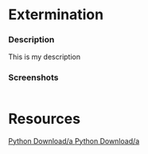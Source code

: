 <h1>Extermination</h1>

<h3>Description</h3>

<p>
 This is my description
 <p>

<h3>Screenshots</h3>
<img src=" " width="200px">

<h1>Resources</h1>
<a href="https://www.python.org/downloads/"> Python Download/a
<a href="http://www.lfd.uci.edu/~gohlke/pythonlibs/#pygame">Python Download/a

